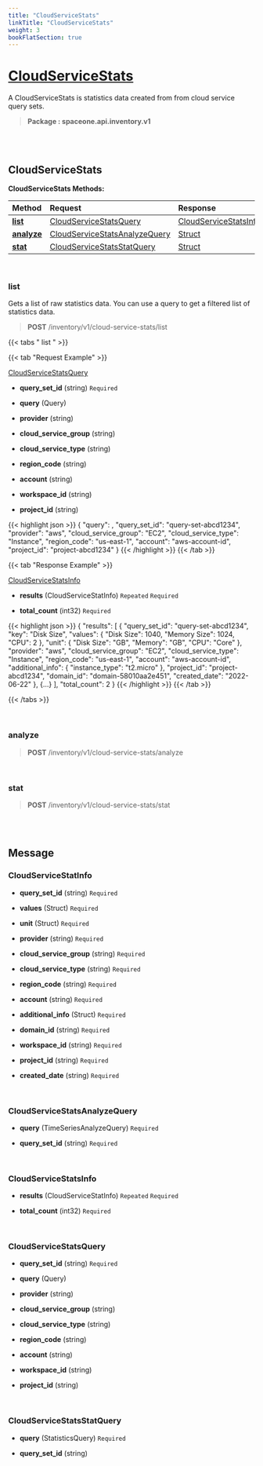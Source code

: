 ```yaml
---
title: "CloudServiceStats"
linkTitle: "CloudServiceStats"
weight: 3
bookFlatSection: true
---
```

# [CloudServiceStats](#CloudServiceStats)
A CloudServiceStats is statistics data created from from cloud service query sets.


>  **Package : spaceone.api.inventory.v1**

<br>
<br>

## CloudServiceStats





**CloudServiceStats Methods:**


| Method | Request | Response |
| :----- | :-------- | :-------- |
| [**list**](./CloudServiceStats#list) | [CloudServiceStatsQuery](CloudServiceStats#cloudservicestatsquery) | [CloudServiceStatsInfo](CloudServiceStats#cloudservicestatsinfo) |
| [**analyze**](./CloudServiceStats#analyze) | [CloudServiceStatsAnalyzeQuery](CloudServiceStats#cloudservicestatsanalyzequery) | [Struct](CloudServiceStats#struct) |
| [**stat**](./CloudServiceStats#stat) | [CloudServiceStatsStatQuery](CloudServiceStats#cloudservicestatsstatquery) | [Struct](CloudServiceStats#struct) |



    
<br>

### list

Gets a list of raw statistics data.
You can use a query to get a filtered list of statistics data.



> **POST** /inventory/v1/cloud-service-stats/list
>





 {{< tabs " list " >}}

 {{< tab "Request Example" >}}



[CloudServiceStatsQuery](./CloudServiceStats#cloudservicestatsquery)

* **query_set_id** (string)   `Required` 


* **query** (Query)  


* **provider** (string)  


* **cloud_service_group** (string)  


* **cloud_service_type** (string)  


* **region_code** (string)  


* **account** (string)  


* **workspace_id** (string)  


* **project_id** (string)  





{{< highlight json >}}
{
   "query": <SearchQuery>,
   "query_set_id": "query-set-abcd1234",
   "provider": "aws",
   "cloud_service_group": "EC2",
   "cloud_service_type": "Instance",
   "region_code": "us-east-1",
   "account": "aws-account-id",
   "project_id": "project-abcd1234"
}
{{< /highlight >}}
{{< /tab >}}


 {{< tab "Response Example" >}}

[CloudServiceStatsInfo](#CLOUDSERVICESTATSINFO)
* **results** (CloudServiceStatInfo)  `Repeated`   `Required` 

* **total_count** (int32)   `Required` 



{{< highlight json >}}
{
   "results": [
       {
           "query_set_id": "query-set-abcd1234",
           "key": "Disk Size",
           "values": {
               "Disk Size": 1040,
               "Memory Size": 1024,
               "CPU": 2
           },
           "unit": {
               "Disk Size": "GB",
               "Memory": "GB",
               "CPU": "Core"
           },
           "provider": "aws",
           "cloud_service_group": "EC2",
           "cloud_service_type": "Instance",
           "region_code": "us-east-1",
           "account": "aws-account-id",
           "additional_info": {
               "instance_type": "t2.micro"
           },
           "project_id": "project-abcd1234",
           "domain_id": "domain-58010aa2e451",
           "created_date": "2022-06-22"
       },
       {...}
   ],
   "total_count": 2
}
{{< /highlight >}}
{{< /tab >}}


{{< /tabs >}}


    
<br>

### analyze





> **POST** /inventory/v1/cloud-service-stats/analyze
>






    
<br>

### stat





> **POST** /inventory/v1/cloud-service-stats/stat
>






    


<br>
<br>

## Message



### CloudServiceStatInfo
* **query_set_id** (string)   `Required` 

    
* **values** (Struct)   `Required` 

    
* **unit** (Struct)   `Required` 

    
* **provider** (string)   `Required` 

    
* **cloud_service_group** (string)   `Required` 

    
* **cloud_service_type** (string)   `Required` 

    
* **region_code** (string)   `Required` 

    
* **account** (string)   `Required` 

    
* **additional_info** (Struct)   `Required` 

    
* **domain_id** (string)   `Required` 

    
* **workspace_id** (string)   `Required` 

    
* **project_id** (string)   `Required` 

    
* **created_date** (string)   `Required` 

    <br>

### CloudServiceStatsAnalyzeQuery
* **query** (TimeSeriesAnalyzeQuery)   `Required` 

    
* **query_set_id** (string)   `Required` 

    <br>

### CloudServiceStatsInfo
* **results** (CloudServiceStatInfo)  `Repeated`    `Required` 

    
* **total_count** (int32)   `Required` 

    <br>

### CloudServiceStatsQuery
* **query_set_id** (string)   `Required` 

    
* **query** (Query)  

    
* **provider** (string)  

    
* **cloud_service_group** (string)  

    
* **cloud_service_type** (string)  

    
* **region_code** (string)  

    
* **account** (string)  

    
* **workspace_id** (string)  

    
* **project_id** (string)  

    <br>

### CloudServiceStatsStatQuery
* **query** (StatisticsQuery)   `Required` 

    
* **query_set_id** (string)  

    <br>
